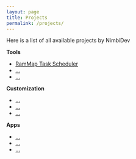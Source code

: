 ```yaml
---
layout: page
title: Projects
permalink: /projects/
---
```


Here is a list of all available projects by NimbiDev

**Tools**

  * [RamMap Task Scheduler](https:/nimbidev/github.io/RAMMap-Task-Scheduler)
  * [...](https:/nimbidev/github.io/)
  * [...](https:/nimbidev/github.io/)

**Customization**

 * [...](https:/nimbidev/github.io/)
 * [...](https:/nimbidev/github.io/)
 * [...](https:/nimbidev/github.io/)

**Apps**

 * [...](https:/nimbidev/github.io/)
 * [...](https:/nimbidev/github.io/)
 * [...](https:/nimbidev/github.io/)
